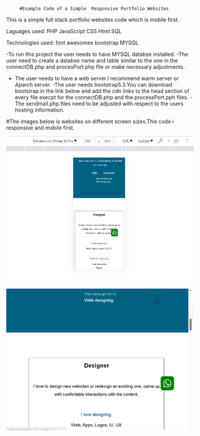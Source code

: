          #Example Code of a Simple  Responsive Portfolio Websites

This is a simple full stack portfolio websites code which is mobile first.

Laguages used:
PHP
JavaScript
CSS
Html
SQL

Technologies used:
font awesomee
bootstrap
MYSQL


-To run this project the user needs to have MYSQL databse installed.
-The user need to create a databse name and table similar to the one in the connectDB.php and procesPort.php file or make necessary adjustments.
- The user needs to have a web server.I recommend warm server or Aparch server.
-The user needs bootstrap5.3.You can download bootstrap in the link below and  add the cdn links to the head section of every file execpt for the connectDB.php and the processPort.pph files.
-The sendmail.php files need to be adjusted with respect to the users hosting information.


#The images below is websites on different screen sizes.This code i responsive and mobile first.

![small size screen](image.png)


![Medium size screen](image-1.png)




